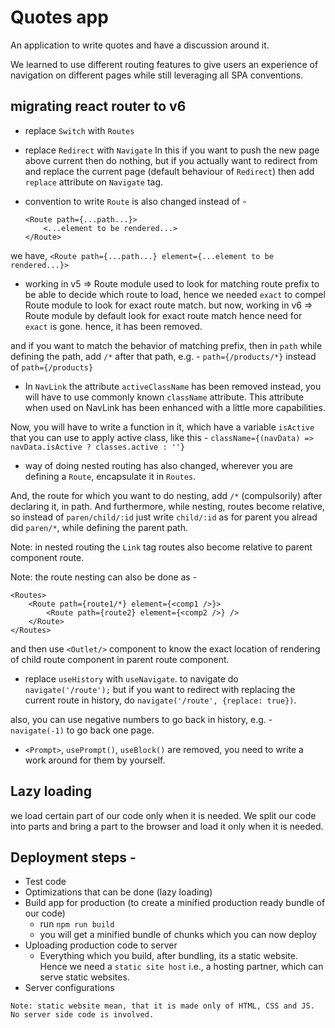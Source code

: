 # Quotes app

An application to write quotes and have a discussion around it.

We learned to use different routing features to give users an experience of navigation on different
pages while still leveraging all SPA conventions.

## migrating react router to v6

- replace `Switch` with `Routes`

- replace `Redirect` with `Navigate`
In this if you want to push the new page above current then do nothing, but if you actually want to
redirect from and replace the current page (default behaviour of `Redirect`) then add `replace` 
attribute on `Navigate` tag.

- convention to write `Route` is also changed instead of -
    ```
    <Route path={...path...}>
        <...element to be rendered...>
    </Route>
    ```
we have,
    ```
    <Route path={...path...} element={...element to be rendered...}>
    ```

- working in v5 => Route module used to look for matching route prefix to be able to decide
which route to load, hence we needed `exact` to compel Route module to look for exact route match.
but now,
working in v6 => Route module by default look for exact route match hence need for `exact` is gone.
hence, it has been removed.

and if you want to match the behavior of matching prefix, then in `path` while defining the path,
add `/*` after that path, e.g. - `path={/products/*}` instead of `path={/products}`

- In `NavLink` the attribute `activeClassName` has been removed instead, you will have to use commonly
known `className` attribute. This attribute when used on NavLink has been enhanced with a little 
more capabilities.

Now, you will have to write a function in it, which have a variable `isActive` that you can use to
apply active class, like this -
` className={(navData) => navData.isActive ? classes.active : ''} `

- way of doing nested routing has also changed, wherever you are defining a `Route`, encapsulate
it in `Routes`.

And, the route for which you want to do nesting, add `/*` (compulsorily) after declaring it, in path.
And furthermore, while nesting, routes become relative, so instead of ` paren/child/:id ` just write
` child/:id ` as for parent you alread did ` paren/* `, while defining the parent path.

Note: in nested routing the `Link` tag routes also become relative to parent component route.

Note: the route nesting can also be done as -
```
<Routes>
    <Route path={route1/*} element={<comp1 />}>
        <Route path={route2} element={<comp2 />} />
    </Route>
</Routes>
```
and then use `<Outlet/>` component to know the exact location of rendering of child route component in
parent route component.

- replace `useHistory` with `useNavigate`.
to navigate do `navigate('/route');` but if you want to redirect with replacing the current route in
history, do `navigate('/route', {replace: true})`.

also, you can use negative numbers to go back in history, e.g. - `navigate(-1)` to go back one page.

- `<Prompt>`, `usePrompt()`, `useBlock()` are removed, you need to write a work around for them by
yourself.

## Lazy loading

we load certain part of our code only when it is needed. We split our code into parts and bring a part to
the browser and load it only when it is needed. 

## Deployment steps -
- Test code
- Optimizations that can be done (lazy loading)
- Build app for production (to create a minified production ready bundle of our code)
    - run `npm run build`
    - you will get a minified bundle of chunks which you can now deploy
- Uploading production code to server
    - Everything which you build, after bundling, its a static website. Hence we need a `static site host`
      i.e., a hosting partner, which can serve static websites.
- Server configurations

```
Note: static website mean, that it is made only of HTML, CSS and JS. No server side code is involved.
```